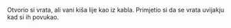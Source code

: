 Otvorio si vrata, ali vani kiša lije kao iz kabla.
Primjetio si da se vrata uvijakju kad si ih povukao.